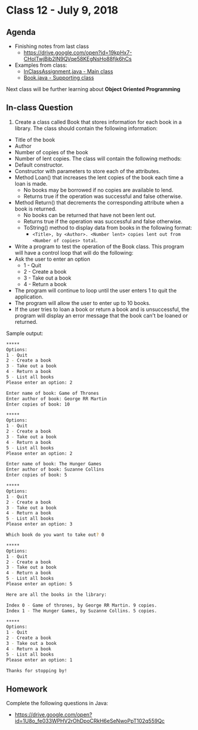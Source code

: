 # Class 12 - July 9, 2018

## Agenda

* Finishing notes from last class
  * https://drive.google.com/open?id=19kpHx7-CHolTwjBib2lN9QVqe58KEgNsHo88fjk6hCs
* Examples from class:
  * [InClassAssignment.java - Main class](InClassAssignment.java)
  * [Book.java - Supporting class](Book.java)

Next class will be further learning about **Object Oriented Programming**

## In-class Question

1) Create a class called Book that stores information for each book in a library. 
The class should contain the following information:
* Title of the book
* Author
* Number of copies of the book
* Number of lent copies.
The class will contain the following methods:
* Default constructor.
* Constructor with parameters to store each of the attributes.
* Method Loan() that increases the lent copies of the book each time a loan is made.
  * No books may be borrowed if no copies are available to lend. 
  * Returns true if the operation was successful and false otherwise. 
 * Method Return() that decrements the corresponding attribute when a book is returned.
   * No books can be returned that have not been lent out. 
   * Returns true if the operation was successful and false otherwise.
   * ToString() method to display data from books in the following format:
     * `<Title>, by <Author>. <Number lent> copies lent out from <Number of copies> total`.
 * Write a program to test the operation of the Book class. This program will have a control loop that will do the following:
  * Ask the user to enter an option
     * 1 - Quit
     * 2 - Create a book
     * 3 - Take out a book
     * 4 - Return a book
  * The program will continue to loop until the user enters 1 to quit the application.
  * The program will allow the user to enter up to 10 books.
  * If the user tries to loan a book or return a book and is unsuccessful, the program will display an error message that the book can't be loaned or returned.

 Sample output:

```bash
*****
Options:
1 - Quit
2 - Create a book
3 - Take out a book
4 - Return a book
5 - List all books
Please enter an option: 2

Enter name of book: Game of Thrones
Enter author of book: George RR Martin
Enter copies of book: 10

*****
Options:
1 - Quit
2 - Create a book
3 - Take out a book
4 - Return a book
5 - List all books
Please enter an option: 2

Enter name of book: The Hunger Games
Enter author of book: Suzanne Collins
Enter copies of book: 5

*****
Options:
1 - Quit
2 - Create a book
3 - Take out a book
4 - Return a book
5 - List all books
Please enter an option: 3

Which book do you want to take out? 0

*****
Options:
1 - Quit
2 - Create a book
3 - Take out a book
4 - Return a book
5 - List all books
Please enter an option: 5

Here are all the books in the library:

Index 0 - Game of thrones, by George RR Martin. 9 copies.
Index 1 - The Hunger Games, by Suzanne Collins. 5 copies.

*****
Options:
1 - Quit
2 - Create a book
3 - Take out a book
4 - Return a book
5 - List all books
Please enter an option: 1

Thanks for stopping by!
```

## Homework

Complete the following questions in Java:
* https://drive.google.com/open?id=1U8o_fe033WPHV2rOhDpoCRkH6eSeNwoPpT102q559Qc